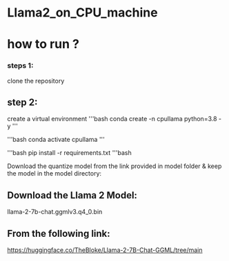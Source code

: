 # Llama2_on_CPU_machine

# how to run ?

### steps 1:

clone the repository

## step 2:
create a virtual environment
'''bash
conda create -n cpullama python=3.8 -y
'''

'''bash
conda activate cpullama
'''

'''bash
pip install -r requirements.txt
'''bash

Download the quantize model from the link provided in model folder & keep the model in the model directory:

## Download the Llama 2 Model:

llama-2-7b-chat.ggmlv3.q4_0.bin


## From the following link:
https://huggingface.co/TheBloke/Llama-2-7B-Chat-GGML/tree/main
